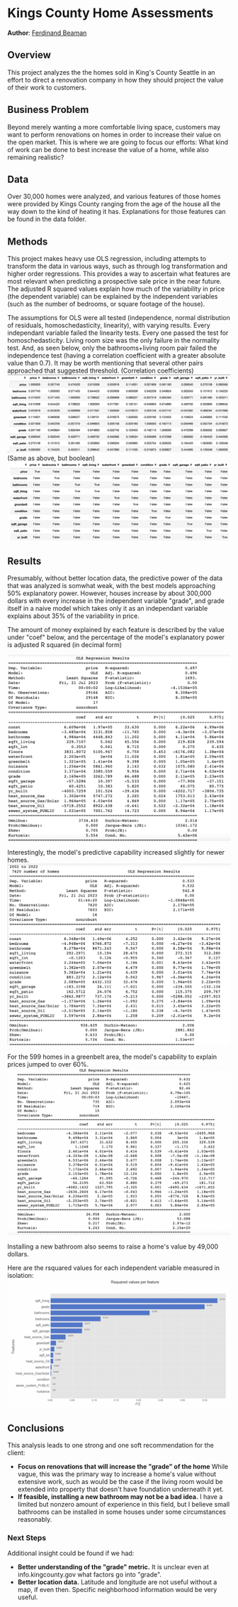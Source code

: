 # Kings County Home Assessments

**Author**: [Ferdinand Beaman](mailto:ferdinand.beaman@gmail.com)

## Overview

This project analyzes the the homes sold in King's County Seattle in an effort to direct a renovation company in how they should project the value of their work to customers.

## Business Problem

Beyond merely wanting a more comfortable living space, customers may want to perform renovations on homes in order to increase their value on the open market. This is where we are going to focus our efforts: What kind of work can be done to best increase the value of a home, while also remaining realistic?

## Data

Over 30,000 homes were analyzed, and various features of those homes were provided by Kings County ranging from the age of the house all the way down to the kind of heating it has. Explanations for those features can be found in the data folder. 

## Methods

This project makes heavy use OLS regression, including attempts to transform the data in various ways, such as through log transformation and higher order regressions. This provides a way to ascertain what features are most relevant when predicting a prospective sale price in the near future. The adjusted R squared values explain how much of the variability in price (the dependent variable) can be explained by the independent variables (such as the number of bedrooms, or square footage of the house).

The assumptions for OLS were all tested (independence, normal distribution of residuals, homoschedasticity, linearity), with varying results. Every independant variable failed the linearity tests. Every one passed the test for homoschedasticity. Living room size was the only failure in the normality test. And, as seen below, only the bathrooms+living room pair failed the independence test (having a correlation coefficient with a greater absolute value than 0.7). It may be worth mentioning that several other pairs approached that suggested threshold.
(Correlation coefficients)
![img](./CorrelationNum.png)
(Same as above, but boolean)
![img](./CorrelationBool.png)

## Results

Presumably, without better location data, the predictive power of the data that was analyzed is somwhat weak, with the best models approaching 50% explanatory power. However,  houses increase by about 300,000 dollars with every increase in the independent variable "grade", and grade itself in a naive model which takes only it as an independant variable explains about 35% of the variability in price.

The amount of money explained by each feature is described by the value under "coef" below, and the percentage of the model's explanatory power is adjusted R squared (in decimal form)

![img](./FinalModel.png)

Interestingly, the model's predictive capability increased slightly for newer homes.
![img](./NewerHomes.png)

For the 599 homes in a greenbelt area, the model's capability to explain prices jumped to over 60%.
![img](./GreenbeltHomes.png)


Installing a new bathroom also seems to raise a home's value by 49,000 dollars.

Here are the rsquared values for each independent variable measured in isolation:
![img](./BarRSquared.png)

## Conclusions

This analysis leads to one strong and one soft recommendation for the client:

- **Focus on renovations that will increase the "grade" of the home** While vague, this was the primary way to increase a home's value without extensive work, such as would be the case if the living room would be extended into property that doesn't have foundation underneath it yet.
- **If feasible, installing a new bathroom may not be a bad idea.** I have a limited but nonzero amount of experience in this field, but I believe small bathrooms can be installed in some houses under some circumstances reasonably.

### Next Steps

Additional insight could be found if we had:

- **Better understanding of the "grade" metric.** It is unclear even at info.kingcounty.gov what factors go into "grade".
- **Better location data.** Latitude and longitude are not useful without a map, if even then. Specific neighborhood information would be very useful.

